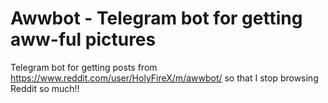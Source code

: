 # Awwbot - Telegram bot for getting aww-ful pictures

Telegram bot for getting posts from https://www.reddit.com/user/HolyFireX/m/awwbot/
so that I stop browsing Reddit so much!!

